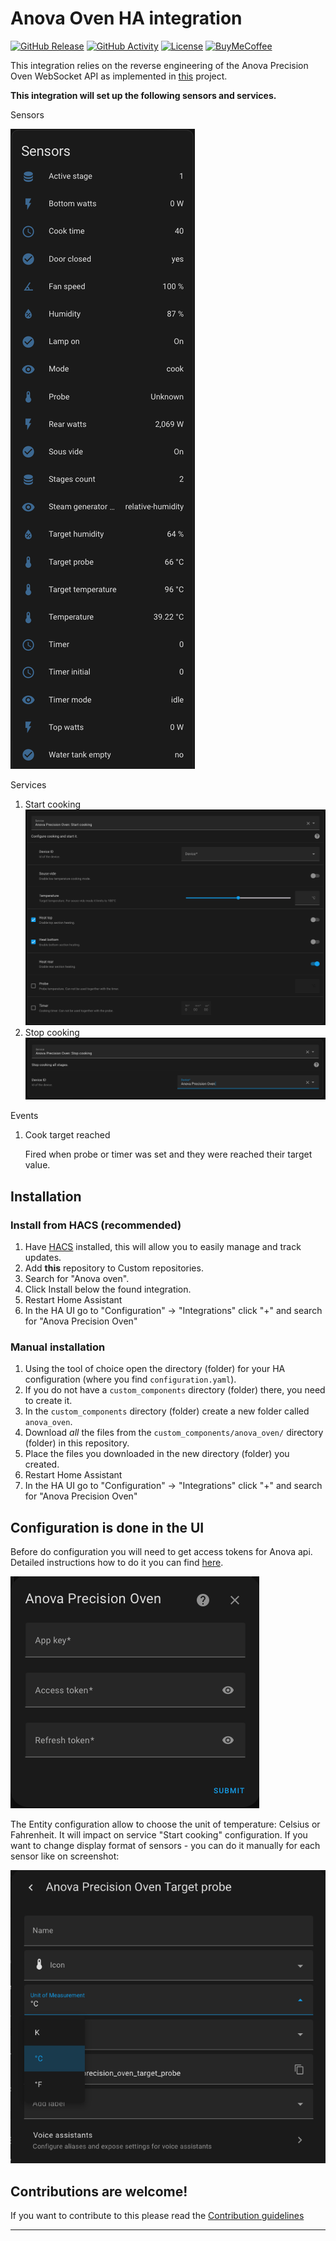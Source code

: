 # Anova Oven HA integration

[![GitHub Release][releases-shield]][releases]
[![GitHub Activity][commits-shield]][commits]
[![License][license-shield]](LICENSE)
[![BuyMeCoffee][buymecoffeebadge]][buymecoffee]

This integration relies on the reverse engineering of the Anova Precision Oven WebSocket API as implemented in [this](https://github.com/bogd/anova-oven-api/tree/main) project.


**This integration will set up the following sensors and services.**

Sensors

![Screenshot](images/Sensors.png)

Services

1. Start cooking
    ![Screenshot](images/Service_Start_Cook.png)
1. Stop cooking
    ![Screenshot](images/Service_Stop_Cook.png)

Events

1. Cook target reached

    Fired when probe or timer was set and they were reached their target value.

## Installation

### Install from HACS (recommended)

1. Have [HACS][hacs] installed, this will allow you to easily manage and track updates.
1. Add **this** repository to Custom repositories.
1. Search for "Anova oven".
1. Click Install below the found integration.
1. Restart Home Assistant
1. In the HA UI go to "Configuration" -> "Integrations" click "+" and search for "Anova Precision Oven"

### Manual installation

1. Using the tool of choice open the directory (folder) for your HA configuration (where you find `configuration.yaml`).
1. If you do not have a `custom_components` directory (folder) there, you need to create it.
1. In the `custom_components` directory (folder) create a new folder called `anova_oven`.
1. Download _all_ the files from the `custom_components/anova_oven/` directory (folder) in this repository.
1. Place the files you downloaded in the new directory (folder) you created.
1. Restart Home Assistant
1. In the HA UI go to "Configuration" -> "Integrations" click "+" and search for "Anova Precision Oven"

## Configuration is done in the UI

Before do configuration you will need to get access tokens for Anova api.
Detailed instructions how to do it you can find [here](https://github.com/bogd/anova-oven-api/blob/main/docs/README.md).


![Screenshot](images/Configuration.png)

The Entity configuration allow to choose the unit of temperature: Celsius or Fahrenheit.
It will impact on service "Start cooking" configuration. If you want to change display format of sensors - 
you can do it manually for each sensor like on screenshot:

![Screenshot](images/ChangeUnitOfTemperature.png)

## Contributions are welcome!

If you want to contribute to this please read the [Contribution guidelines](CONTRIBUTING.md)

***

[buymecoffee]: https://www.buymeacoffee.com/andr83
[buymecoffeebadge]: https://img.shields.io/badge/buy%20me%20a%20coffee-donate-yellow.svg?style=for-the-badge
[commits-shield]: https://img.shields.io/github/commit-activity/y/andr83/hacs-anova-oven.svg?style=for-the-badge
[commits]: https://github.com/andr83/hacs-anova-oven/commits/main
[license-shield]: https://img.shields.io/github/license/andr83/hacs-anova-oven.svg?style=for-the-badge
[releases-shield]: https://img.shields.io/github/v/release/andr83/hacs-anova-oven.svg?style=for-the-badge
[releases]: https://github.com/andr83/hacs-anova-oven/releases
[hacs]: https://hacs.xyz
